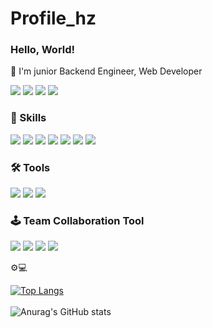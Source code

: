 # Profile_hz

 <h3> Hello, World! </h3>
 
 🌱 I'm junior Backend Engineer, Web Developer 

   <img src="https://img.shields.io/badge/Tistory-gray?style=flat-square&logo=Tistory&logoColor=white"/> <img src="https://img.shields.io/badge/Github-black?style=flat-square&logo=GitHub&logoColor=white"/> <img src="https://img.shields.io/badge/Notion-white?style=flat-square&logo=Notion&logoColor=black"/> <img src="https://img.shields.io/badge/hz0123hz@gmail.com-blue?style=flat-square&logo=Gmail&logoColor=white"/> 
   
   
 <h3>🦾 Skills </h3>
<p align="left">
<img src="https://img.shields.io/badge/JAVA-2F8D46?style=flat-square&logo&logoColor=white"/></a> 
<img src="https://img.shields.io/badge/HTML5-E34F26?style=flat-square&logo=HTML5&logoColor=white"/></a> 
<img src="https://img.shields.io/badge/CSS3-1572B6?style=flat-square&logo=CSS3&logoColor=white"/></a>
<img src="https://img.shields.io/badge/JS5-yellow?style=flat-square&logo=HTML5&logoColor=white"/></a> 
<img src="https://img.shields.io/badge/JavaScript-FF7800?style=flat-square&logo=JavaScript&logoColor=white"/></a>
<img src="https://img.shields.io/badge/MySQL-4479A1?style=flat-square&logo=MySQL&logoColor=white"/></a>
<img src="https://img.shields.io/badge/Amazon AWS-232F3E?style=flat-square&logo=Amazon%20AWS&logoColor=white"/></a>
</p>
 
 <h3>🛠️ Tools </h3>
<p align="left">
<img src="https://img.shields.io/badge/Eclipse-2C2255?style=flat-square&logo=Eclipse&logoColor=white"/></a> 
<img src="https://img.shields.io/badge/Spring-6DB33F?style=flat-square&logo=Spring&logoColor=white"/></a>
<img src="https://img.shields.io/badge/AWS-232F3E?style=flat-square&logo=Amazon%20AWS&logoColor=white"/></a>
</p>
 
 
 <h3>🕹️ Team Collaboration Tool </h3>
 <p align="left">
 <img src="https://img.shields.io/badge/Github-black?style=flat-square&logo=GitHub&logoColor=white"/>
 <img src="https://img.shields.io/badge/Notion-white?style=flat-square&logo=Notion&logoColor=black"/>
 <img src="https://img.shields.io/badge/Google Docs-4285F4?style=flat-square&logo=Google Sheets&logoColor=white"/>
 <img src="https://img.shields.io/badge/Google Slides-FEC111?style=flat-square&logo=Google Sheets&logoColor=white"/>
 </p>

 ⚙️💻
 
  [![Top Langs](https://github-readme-stats.vercel.app/api/top-langs/?username=C-log0&layout=compact)](https://github.com/C-log0/github-readme-stats) <br><br>
 ![Anurag's GitHub stats](https://github-readme-stats.vercel.app/api?username=C-log0&show_icons=true&theme=nord)
